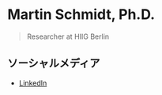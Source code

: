 # Martin Schmidt, Ph.D.

> Researcher at HIIG Berlin

## ソーシャルメディア

- [LinkedIn](martin-schmidt-b36021171)

